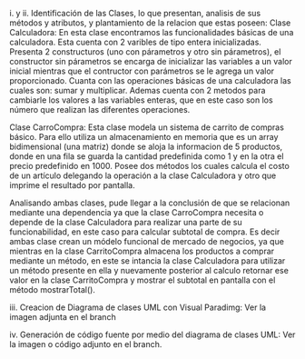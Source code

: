 i. y ii. Identificación de las Clases, lo que presentan, analisis de sus métodos y atributos, y plantamiento de la relacion que estas poseen:
  Clase Calculadora:
    En esta clase encontramos las funcionalidades básicas de una calculadora. Esta cuenta con 2 varibles de tipo entera inicializadas. Presenta 2 constructuros (uno con párametros y otro sin párametros), el              constructor sin párametros se encarga de inicializar las variables a un valor inicial mientras que el contructor con parámetros se le agrega un valor proporcionado.
    Cuanta con las operaciones básicas de una calculadora las cuales son: sumar y multiplicar.
    Ademas cuenta con 2 metodos para cambiarle los valores a las variables enteras, que en este caso son los número que realizan las diferentes operaciones.

  Clase CarroCompra:
    Esta clase modela un sistema de carrito de compras básico. Para ello utiliza un almacenamiento en memoria que es un array bidimensional (una matriz) donde se aloja la informacion de 5 productos, donde en una        fila se guarda la cantidad predefinida como 1 y en la otra el precio predefinido en 1000.
    Posee dos métodos los cuales calcula el costo de un artículo delegando la operación a la clase Calculadora y otro que imprime el resultado por pantalla.

  Analisando ambas clases, pude llegar a la conclusión de que se relacionan mediante una dependencia ya que la clase CarroCompra necesita o depende de la clase Calculadora para realizar una parte de su                funcionabilidad, en este caso para calcular subtotal de compra.
  Es decir ambas clase crean un módelo funcional de mercado de negocios, ya que mientras en la clase CarritoCompra almacena los productos a comprar mediante un método, en este se intancia la clase Calculadora 
  para utilizar un método presente en ella y nuevamente posterior al calculo retornar ese valor en la clase CarritoCompra y mostrar el subtotal en pantalla con el método mostrarTotal().

iii. Creacion de Diagrama de clases UML con Visual Paradimg:
  Ver la imagen adjunta en el branch

iv. Generación de código fuente por medio del diagrama de clases UML:
  Ver la imagen o código adjunto en el branch.
